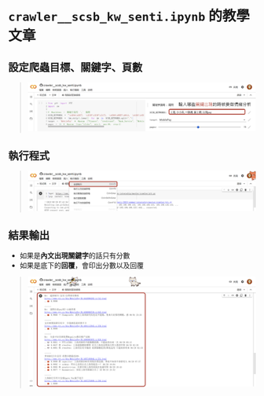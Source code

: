 # `crawler__scsb_kw_senti.ipynb` 的教學文章

## 設定爬蟲目標、關鍵字、頁數
> ![1](https://github.com/hsiangjenli/2023-summer-internship/blob/master/images/crawler_senti_1.png?raw=true)

## 執行程式
> ![2](https://github.com/hsiangjenli/2023-summer-internship/blob/master/images/crawler_senti_2.png?raw=true)

## 結果輸出
- 如果是**內文出現關鍵字**的話只有分數
- 如果是底下的**回覆**，會印出分數以及回覆
> ![3](https://github.com/hsiangjenli/2023-summer-internship/blob/master/images/crawler_senti_3.png?raw=true)